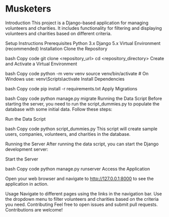 # Musketers
Introduction
This project is a Django-based application for managing volunteers and charities. It includes functionality for filtering and displaying volunteers and charities based on different criteria.

Setup Instructions
Prerequisites
Python 3.x
Django 5.x
Virtual Environment (recommended)
Installation
Clone the Repository

bash
Copy code
git clone <repository_url>
cd <repository_directory>
Create and Activate a Virtual Environment

bash
Copy code
python -m venv venv
source venv/bin/activate  # On Windows use: venv\Scripts\activate
Install Dependencies

bash
Copy code
pip install -r requirements.txt
Apply Migrations

bash
Copy code
python manage.py migrate
Running the Data Script
Before starting the server, you need to run the script_dummies.py to populate the database with some initial data. Follow these steps:

Run the Data Script

bash
Copy code
python script_dummies.py
This script will create sample users, companies, volunteers, and charities in the database.

Running the Server
After running the data script, you can start the Django development server:

Start the Server

bash
Copy code
python manage.py runserver
Access the Application

Open your web browser and navigate to http://127.0.0.1:8000 to see the application in action.

Usage
Navigate to different pages using the links in the navigation bar.
Use the dropdown menu to filter volunteers and charities based on the criteria you need.
Contributing
Feel free to open issues and submit pull requests. Contributions are welcome!
